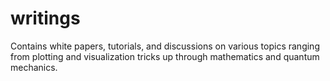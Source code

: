 # writings
Contains white papers, tutorials, and discussions on various topics ranging from plotting and visualization tricks up through mathematics and quantum mechanics.

